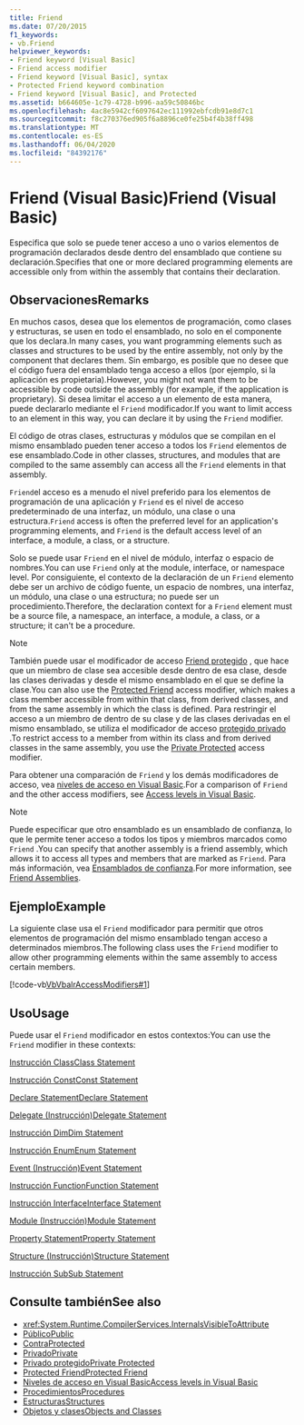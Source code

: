 ```yaml
---
title: Friend
ms.date: 07/20/2015
f1_keywords:
- vb.Friend
helpviewer_keywords:
- Friend keyword [Visual Basic]
- Friend access modifier
- Friend keyword [Visual Basic], syntax
- Protected Friend keyword combination
- Friend keyword [Visual Basic], and Protected
ms.assetid: b664605e-1c79-4728-b996-aa59c50846bc
ms.openlocfilehash: 4ac8e5942cf6097642ec111992ebfcdb91e8d7c1
ms.sourcegitcommit: f8c270376ed905f6a8896ce0fe25b4f4b38ff498
ms.translationtype: MT
ms.contentlocale: es-ES
ms.lasthandoff: 06/04/2020
ms.locfileid: "84392176"
---
```

# <a name="friend-visual-basic"></a><span data-ttu-id="bdb18-102">Friend (Visual Basic)</span><span class="sxs-lookup"><span data-stu-id="bdb18-102">Friend (Visual Basic)</span></span>
<span data-ttu-id="bdb18-103">Especifica que solo se puede tener acceso a uno o varios elementos de programación declarados desde dentro del ensamblado que contiene su declaración.</span><span class="sxs-lookup"><span data-stu-id="bdb18-103">Specifies that one or more declared programming elements are accessible only from within the assembly that contains their declaration.</span></span>  
  
## <a name="remarks"></a><span data-ttu-id="bdb18-104">Observaciones</span><span class="sxs-lookup"><span data-stu-id="bdb18-104">Remarks</span></span>  
 <span data-ttu-id="bdb18-105">En muchos casos, desea que los elementos de programación, como clases y estructuras, se usen en todo el ensamblado, no solo en el componente que los declara.</span><span class="sxs-lookup"><span data-stu-id="bdb18-105">In many cases, you want programming elements such as classes and structures to be used by the entire assembly, not only by the component that declares them.</span></span> <span data-ttu-id="bdb18-106">Sin embargo, es posible que no desee que el código fuera del ensamblado tenga acceso a ellos (por ejemplo, si la aplicación es propietaria).</span><span class="sxs-lookup"><span data-stu-id="bdb18-106">However, you might not want them to be accessible by code outside the assembly (for example, if the application is proprietary).</span></span> <span data-ttu-id="bdb18-107">Si desea limitar el acceso a un elemento de esta manera, puede declararlo mediante el `Friend` modificador.</span><span class="sxs-lookup"><span data-stu-id="bdb18-107">If you want to limit access to an element in this way, you can declare it by using the `Friend` modifier.</span></span>  
  
 <span data-ttu-id="bdb18-108">El código de otras clases, estructuras y módulos que se compilan en el mismo ensamblado pueden tener acceso a todos los `Friend` elementos de ese ensamblado.</span><span class="sxs-lookup"><span data-stu-id="bdb18-108">Code in other classes, structures, and modules that are compiled to the same assembly can access all the `Friend` elements in that assembly.</span></span>  
  
 <span data-ttu-id="bdb18-109">`Friend`el acceso es a menudo el nivel preferido para los elementos de programación de una aplicación y `Friend` es el nivel de acceso predeterminado de una interfaz, un módulo, una clase o una estructura.</span><span class="sxs-lookup"><span data-stu-id="bdb18-109">`Friend` access is often the preferred level for an application's programming elements, and `Friend` is the default access level of an interface, a module, a class, or a structure.</span></span>  
  
 <span data-ttu-id="bdb18-110">Solo se puede usar `Friend` en el nivel de módulo, interfaz o espacio de nombres.</span><span class="sxs-lookup"><span data-stu-id="bdb18-110">You can use `Friend` only at the module, interface, or namespace level.</span></span> <span data-ttu-id="bdb18-111">Por consiguiente, el contexto de la declaración de un `Friend` elemento debe ser un archivo de código fuente, un espacio de nombres, una interfaz, un módulo, una clase o una estructura; no puede ser un procedimiento.</span><span class="sxs-lookup"><span data-stu-id="bdb18-111">Therefore, the declaration context for a `Friend` element must be a source file, a namespace, an interface, a module, a class, or a structure; it can't be a procedure.</span></span>  

> [!NOTE]
> <span data-ttu-id="bdb18-112">También puede usar el modificador de acceso [Friend protegido](protected-friend.md) , que hace que un miembro de clase sea accesible desde dentro de esa clase, desde las clases derivadas y desde el mismo ensamblado en el que se define la clase.</span><span class="sxs-lookup"><span data-stu-id="bdb18-112">You can also use the [Protected Friend](protected-friend.md) access modifier, which makes a class member accessible from within that class, from derived classes, and from the same assembly in which the class is defined.</span></span> <span data-ttu-id="bdb18-113">Para restringir el acceso a un miembro de dentro de su clase y de las clases derivadas en el mismo ensamblado, se utiliza el modificador de acceso [protegido privado](private-protected.md) .</span><span class="sxs-lookup"><span data-stu-id="bdb18-113">To restrict access to a member from within its class and from derived classes in the same assembly, you use the [Private Protected](private-protected.md) access modifier.</span></span>

 <span data-ttu-id="bdb18-114">Para obtener una comparación de `Friend` y los demás modificadores de acceso, vea [niveles de acceso en Visual Basic](../../programming-guide/language-features/declared-elements/access-levels.md).</span><span class="sxs-lookup"><span data-stu-id="bdb18-114">For a comparison of `Friend` and the other access modifiers, see [Access levels in Visual Basic](../../programming-guide/language-features/declared-elements/access-levels.md).</span></span>  
  
> [!NOTE]
> <span data-ttu-id="bdb18-115">Puede especificar que otro ensamblado es un ensamblado de confianza, lo que le permite tener acceso a todos los tipos y miembros marcados como `Friend` .</span><span class="sxs-lookup"><span data-stu-id="bdb18-115">You can specify that another assembly is a friend assembly, which allows it to access all types and members that are marked as `Friend`.</span></span> <span data-ttu-id="bdb18-116">Para más información, vea [Ensamblados de confianza](../../../standard/assembly/friend.md).</span><span class="sxs-lookup"><span data-stu-id="bdb18-116">For more information, see [Friend Assemblies](../../../standard/assembly/friend.md).</span></span>

## <a name="example"></a><span data-ttu-id="bdb18-117">Ejemplo</span><span class="sxs-lookup"><span data-stu-id="bdb18-117">Example</span></span>  
 <span data-ttu-id="bdb18-118">La siguiente clase usa el `Friend` modificador para permitir que otros elementos de programación del mismo ensamblado tengan acceso a determinados miembros.</span><span class="sxs-lookup"><span data-stu-id="bdb18-118">The following class uses the `Friend` modifier to allow other programming elements within the same assembly to access certain members.</span></span>  
  
 [!code-vb[VbVbalrAccessModifiers#1](~/samples/snippets/visualbasic/VS_Snippets_VBCSharp/vbvbalraccessmodifiers/vb/class1.vb#1)]  
  
## <a name="usage"></a><span data-ttu-id="bdb18-119">Uso</span><span class="sxs-lookup"><span data-stu-id="bdb18-119">Usage</span></span>  
 <span data-ttu-id="bdb18-120">Puede usar el `Friend` modificador en estos contextos:</span><span class="sxs-lookup"><span data-stu-id="bdb18-120">You can use the `Friend` modifier in these contexts:</span></span>  
  
 [<span data-ttu-id="bdb18-121">Instrucción Class</span><span class="sxs-lookup"><span data-stu-id="bdb18-121">Class Statement</span></span>](../statements/class-statement.md)  
  
 [<span data-ttu-id="bdb18-122">Instrucción Const</span><span class="sxs-lookup"><span data-stu-id="bdb18-122">Const Statement</span></span>](../statements/const-statement.md)  
  
 [<span data-ttu-id="bdb18-123">Declare Statement</span><span class="sxs-lookup"><span data-stu-id="bdb18-123">Declare Statement</span></span>](../statements/declare-statement.md)  
  
 [<span data-ttu-id="bdb18-124">Delegate (Instrucción)</span><span class="sxs-lookup"><span data-stu-id="bdb18-124">Delegate Statement</span></span>](../statements/delegate-statement.md)  
  
 [<span data-ttu-id="bdb18-125">Instrucción Dim</span><span class="sxs-lookup"><span data-stu-id="bdb18-125">Dim Statement</span></span>](../statements/dim-statement.md)  
  
 [<span data-ttu-id="bdb18-126">Instrucción Enum</span><span class="sxs-lookup"><span data-stu-id="bdb18-126">Enum Statement</span></span>](../statements/enum-statement.md)  
  
 [<span data-ttu-id="bdb18-127">Event (Instrucción)</span><span class="sxs-lookup"><span data-stu-id="bdb18-127">Event Statement</span></span>](../statements/event-statement.md)  
  
 [<span data-ttu-id="bdb18-128">Instrucción Function</span><span class="sxs-lookup"><span data-stu-id="bdb18-128">Function Statement</span></span>](../statements/function-statement.md)  
  
 [<span data-ttu-id="bdb18-129">Instrucción Interface</span><span class="sxs-lookup"><span data-stu-id="bdb18-129">Interface Statement</span></span>](../statements/interface-statement.md)  
  
 [<span data-ttu-id="bdb18-130">Module (Instrucción)</span><span class="sxs-lookup"><span data-stu-id="bdb18-130">Module Statement</span></span>](../statements/module-statement.md)  
  
 [<span data-ttu-id="bdb18-131">Property Statement</span><span class="sxs-lookup"><span data-stu-id="bdb18-131">Property Statement</span></span>](../statements/property-statement.md)  
  
 [<span data-ttu-id="bdb18-132">Structure (Instrucción)</span><span class="sxs-lookup"><span data-stu-id="bdb18-132">Structure Statement</span></span>](../statements/structure-statement.md)  
  
 [<span data-ttu-id="bdb18-133">Instrucción Sub</span><span class="sxs-lookup"><span data-stu-id="bdb18-133">Sub Statement</span></span>](../statements/sub-statement.md)  
  
## <a name="see-also"></a><span data-ttu-id="bdb18-134">Consulte también</span><span class="sxs-lookup"><span data-stu-id="bdb18-134">See also</span></span>

- <xref:System.Runtime.CompilerServices.InternalsVisibleToAttribute>
- [<span data-ttu-id="bdb18-135">Público</span><span class="sxs-lookup"><span data-stu-id="bdb18-135">Public</span></span>](public.md)
- [<span data-ttu-id="bdb18-136">Contra</span><span class="sxs-lookup"><span data-stu-id="bdb18-136">Protected</span></span>](protected.md)
- [<span data-ttu-id="bdb18-137">Privado</span><span class="sxs-lookup"><span data-stu-id="bdb18-137">Private</span></span>](private.md)
- [<span data-ttu-id="bdb18-138">Privado protegido</span><span class="sxs-lookup"><span data-stu-id="bdb18-138">Private Protected</span></span>](./private-protected.md)
- [<span data-ttu-id="bdb18-139">Protected Friend</span><span class="sxs-lookup"><span data-stu-id="bdb18-139">Protected Friend</span></span>](./protected-friend.md)
- [<span data-ttu-id="bdb18-140">Niveles de acceso en Visual Basic</span><span class="sxs-lookup"><span data-stu-id="bdb18-140">Access levels in Visual Basic</span></span>](../../programming-guide/language-features/declared-elements/access-levels.md)
- [<span data-ttu-id="bdb18-141">Procedimientos</span><span class="sxs-lookup"><span data-stu-id="bdb18-141">Procedures</span></span>](../../programming-guide/language-features/procedures/index.md)
- [<span data-ttu-id="bdb18-142">Estructuras</span><span class="sxs-lookup"><span data-stu-id="bdb18-142">Structures</span></span>](../../programming-guide/language-features/data-types/structures.md)
- [<span data-ttu-id="bdb18-143">Objetos y clases</span><span class="sxs-lookup"><span data-stu-id="bdb18-143">Objects and Classes</span></span>](../../programming-guide/language-features/objects-and-classes/index.md)
